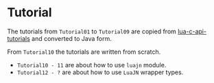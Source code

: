 # Tutorial

The tutorials from `Tutorial01` to `Tutorial09` are copied from [lua-c-api-tutorials](https://github.com/Veinin/lua-c-api-tutorials)
and converted to Java form.

From `Tutorial10` the tutorials are written from scratch.

* `Tutorial10 - 11` are about how to use `luajn` module.
* `Tutorial12 - ?` are about how to use `LuaJN` wrapper types.
